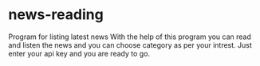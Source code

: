 # news-reading
Program for listing latest news
With the help of this program you can read and listen the news and you can choose category as per your intrest. Just enter your api key and you are ready to go.
